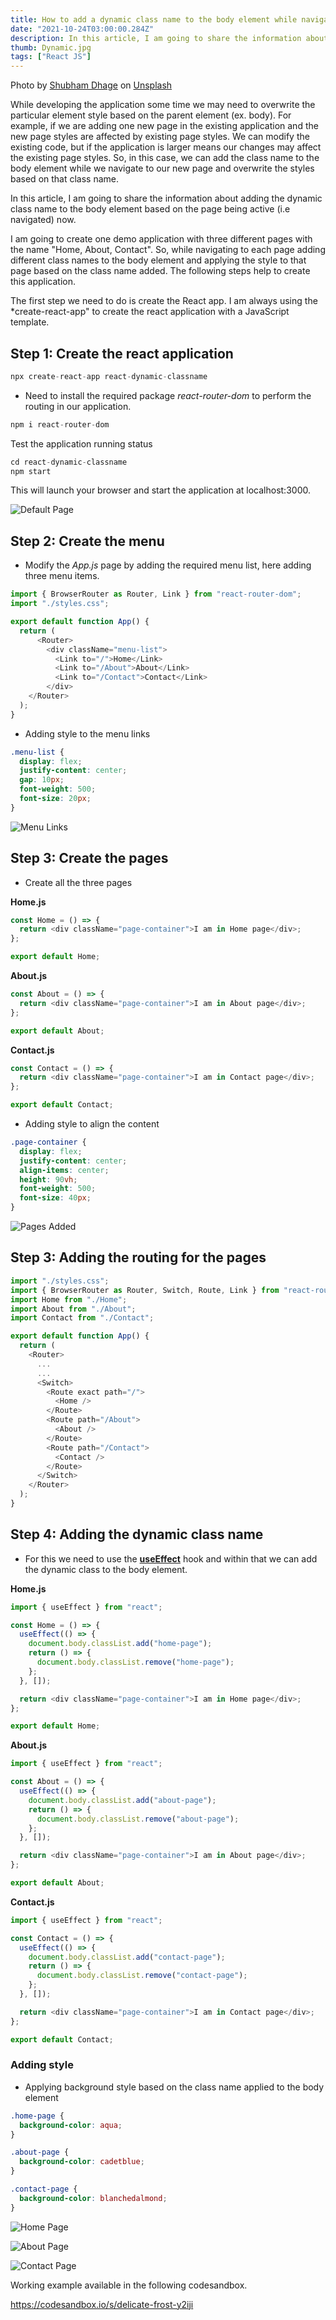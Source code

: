 ```yaml
---
title: How to add a dynamic class name to the body element while navigating the page?
date: "2021-10-24T03:00:00.284Z"
description: In this article, I am going to share the information about adding the dynamic class name to the body element based on the page is active (i.e navigated) now...
thumb: Dynamic.jpg
tags: ["React JS"]
---
```


<div class="photo-details">Photo by <a href="https://unsplash.com/@theshubhamdhage?utm_source=unsplash&utm_medium=referral&utm_content=creditCopyText">Shubham Dhage</a> on <a href="https://unsplash.com/s/photos/dynamic?utm_source=unsplash&utm_medium=referral&utm_content=creditCopyText">Unsplash</a></div>  
  
While developing the application some time we may need to overwrite the particular element style based on the parent element (ex. body). For example, if we are adding one new page in the existing application and the new page styles are affected by existing page styles. We can modify the existing code, but if the application is larger means our changes may affect the existing page styles. So, in this case, we can add the class name to the body element while we navigate to our new page and overwrite the styles based on that class name.

In this article, I am going to share the information about adding the dynamic class name to the body element based on the page being active (i.e navigated) now.

I am going to create one demo application with three different pages with the name "Home, About, Contact". So, while navigating to each page adding different class names to the body element and applying the style to that page based on the class name added. The following steps help to create this application.

The first step we need to do is create the React app. I am always using the *create-react-app" to create the react application with a JavaScript template.

## Step 1: Create the react application

```js
npx create-react-app react-dynamic-classname

```

* Need to install the required package *react-router-dom* to perform the routing in our application.

```js
npm i react-router-dom
```

Test the application running status

```js
cd react-dynamic-classname
npm start
```

This will launch your browser and start the application at localhost:3000.

![Default Page](./InitialPage.png)

## Step 2: Create the menu

* Modify the *App.js* page by adding the required menu list, here adding three menu items.

```js
import { BrowserRouter as Router, Link } from "react-router-dom";
import "./styles.css";

export default function App() {
  return (
      <Router>
        <div className="menu-list">
          <Link to="/">Home</Link>
          <Link to="/About">About</Link>
          <Link to="/Contact">Contact</Link>
        </div>
    </Router>
  );
}

```
* Adding style to the menu links

```css
.menu-list {
  display: flex;
  justify-content: center;
  gap: 10px;
  font-weight: 500;
  font-size: 20px;
}
```

![Menu Links](./MenuLinks.png)

## Step 3: Create the pages

* Create all the three pages

**Home.js**

```js
const Home = () => {
  return <div className="page-container">I am in Home page</div>;
};

export default Home;

```

**About.js**

```js
const About = () => {
  return <div className="page-container">I am in About page</div>;
};

export default About;

```

**Contact.js**

```js
const Contact = () => {
  return <div className="page-container">I am in Contact page</div>;
};

export default Contact;

```
* Adding style to align the content

```css
.page-container {
  display: flex;
  justify-content: center;
  align-items: center;
  height: 90vh;
  font-weight: 500;
  font-size: 40px;
}
```

![Pages Added](./PageAdded.png)

## Step 3: Adding the routing for the pages

```js
import "./styles.css";
import { BrowserRouter as Router, Switch, Route, Link } from "react-router-dom";
import Home from "./Home";
import About from "./About";
import Contact from "./Contact";

export default function App() {
  return (
    <Router>
      ...
      ...
      <Switch>
        <Route exact path="/">
          <Home />
        </Route>
        <Route path="/About">
          <About />
        </Route>
        <Route path="/Contact">
          <Contact />
        </Route>
      </Switch>
    </Router>
  );
}

```

## Step 4: Adding the dynamic class name

* For this we need to use the [**useEffect**](https://reactjs.org/docs/hooks-effect.html) hook and within that we can add the dynamic class to the body element.

**Home.js**

```js
import { useEffect } from "react";

const Home = () => {
  useEffect(() => {
    document.body.classList.add("home-page");
    return () => {
      document.body.classList.remove("home-page");
    };
  }, []);

  return <div className="page-container">I am in Home page</div>;
};

export default Home;

```

**About.js**

```js
import { useEffect } from "react";

const About = () => {
  useEffect(() => {
    document.body.classList.add("about-page");
    return () => {
      document.body.classList.remove("about-page");
    };
  }, []);

  return <div className="page-container">I am in About page</div>;
};

export default About;

```
**Contact.js**

```js
import { useEffect } from "react";

const Contact = () => {
  useEffect(() => {
    document.body.classList.add("contact-page");
    return () => {
      document.body.classList.remove("contact-page");
    };
  }, []);

  return <div className="page-container">I am in Contact page</div>;
};

export default Contact;

```

### Adding style

- Applying background style based on the class name applied to the body element

```css
.home-page {
  background-color: aqua;
}

.about-page {
  background-color: cadetblue;
}

.contact-page {
  background-color: blanchedalmond;
}
```
![Home Page](./HomePage.png)

![About Page](./AboutPage.png)

![Contact Page](./ContactPage.png)

Working example available in the following codesandbox.

https://codesandbox.io/s/delicate-frost-y2iji